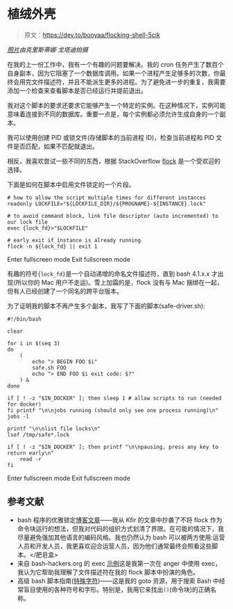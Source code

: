 # 植绒外壳

> 原文：<https://dev.to/booyaa/flocking-shell-5cik>

*[照片](https://unsplash.com/photos/UFRMc7o9Ci8)由克里斯蒂娜·戈塔迪拍摄*

在我的上一份工作中，我有一个有趣的问题要解决。我的 cron 任务产生了数百个自身副本，因为它阻塞了一个数据库调用。如果一个进程产生足够多的次数，你最终会用完文件描述符，并且不能派生更多的进程。为了避免进一步的重复，我需要添加一个检查来查看脚本是否已经运行并提前退出。

我对这个脚本的要求还要求它能够产生一个特定的实例。在这种情况下，实例可能意味着连接到不同的数据库。重要一点是，每个实例都必须允许生成自身的一个副本。

我可以使用创建 PID 或锁文件(存储脚本的当前进程 ID)，检查当前进程和 PID 文件是否匹配，如果不匹配就退出。

相反，我喜欢尝试一些不同的东西，根据 StackOverflow [flock](https://linux.die.net/man/1/flock) 是一个受欢迎的选择。

下面是如何在脚本中启用文件锁定的一个片段。

```
# how to allow the script multiple times for different instances
readonly LOCKFILE="${LOCKFILE_DIR}/${PROGNAME}-${INSTANCE}.lock"

# to avoid command block, link file descriptor (auto incremented) to our lock file
exec {lock_fd}>"$LOCKFILE"

# early exit if instance is already running
flock -n ${lock_fd} || exit 1 
```

Enter fullscreen mode Exit fullscreen mode

有趣的符号`{lock_fd}`是一个自动递增的命名文件描述符，直到 bash 4.1.x.x 才出现(所以你的 Mac 用户不走运)。雪上加霜的是，flock 没有与 Mac 捆绑在一起，但有人已经创建了一个同名的跨平台版本。

为了证明我的脚本不再产生多个副本，我写了下面的脚本(safe-driver.sh):

```
#!/bin/bash

clear

for i in $(seq 3)
do 
    ( 
        echo "> BEGIN FOO $i"
        safe.sh FOO
        echo "> END FOO $i exit code: $?"
    ) & 
done

if [ ! -z "$IN_DOCKER" ]; then sleep 1 # allow scripts to run (needed for docker)
fi printf "\n\njobs running (should only see one process running)\n"
jobs -l

printf "\n\nlist file locks\n"
lsof /tmp/safe*.lock

if [ ! -z "$IN_DOCKER" ]; then printf "\n\npausing, press any key to return early\n"
    read -r
fi 
```

Enter fullscreen mode Exit fullscreen mode

## 参考文献

*   bash 程序的优雅锁定[博客文章](http://www.kfirlavi.com/blog/2012/11/06/elegant-locking-of-bash-program/)——我从 Kfir 的文章中抄袭了不将 flock 作为命令块运行的想法，但我对代码的组织方式划清了界限。在可能的情况下，我尽量避免强加其他语言的编码风格。我也仍然认为 bash 可以被两方使用:运营人员和开发人员，我更喜欢迎合运营人员，因为他们通常最终会照看这些脚本。</肥皂盒>
*   来自 bash-hackers.org 的 exec [示例](http://wiki.bash-hackers.org/commands/builtin/exec)这是我第一次在 anger 中使用 exec，我认为它帮助我理解了文件描述符在我的 flock 脚本中扮演的角色。
*   高级 bash 脚本指南([特殊字符](http://www.tldp.org/LDP/abs/html/special-chars.html))——这是我的 goto 资源，用于搜索 Bash 中经常盲目使用的各种符号和字形。特别是，我用它来找出`()`(命令块)的正确名称。
